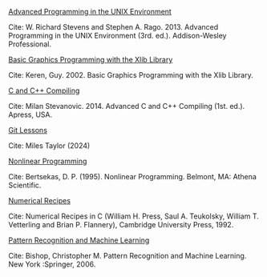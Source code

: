 <ins>Advanced Programming in the UNIX Environment</ins>

Cite: W. Richard Stevens and Stephen A. Rago. 2013. Advanced Programming in the UNIX Environment (3rd. ed.). Addison-Wesley Professional.

<ins>Basic Graphics Programming with the Xlib Library</ins>

Cite: Keren, Guy. 2002. Basic Graphics Programming with the Xlib Library.

<ins>C and C++ Compiling</ins>

Cite: Milan Stevanovic. 2014. Advanced C and C++ Compiling (1st. ed.). Apress, USA.

<ins>Git Lessons</ins>

Cite: Miles Taylor (2024)

<ins>Nonlinear Programming</ins>

Cite: Bertsekas, D. P. (1995). Nonlinear Programming. Belmont, MA: Athena Scientific. 

<ins>Numerical Recipes</ins>

Cite: Numerical Recipes in C (William H. Press, Saul A. Teukolsky, William T. Vetterling and Brian P. Flannery), Cambridge University Press, 1992.

<ins>Pattern Recognition and Machine Learning</ins>

Cite: Bishop, Christopher M. Pattern Recognition and Machine Learning. New York :Springer, 2006.
